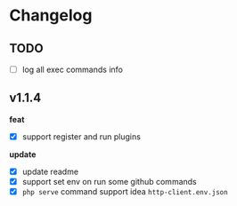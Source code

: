 # Changelog

## TODO

- [ ] log all exec commands info

## v1.1.4

**feat**

- [x] support register and run plugins

**update**

- [x] update readme
- [x] support set env on run some github commands
- [x] `php serve` command support idea `http-client.env.json`
